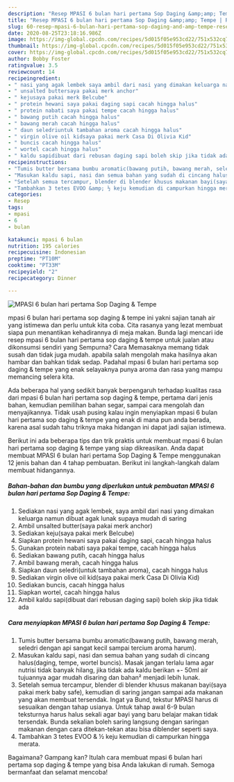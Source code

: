 ```yaml
---
description: "Resep MPASI 6 bulan hari pertama Sop Daging &amp;amp; Tempe | Resep Bumbu MPASI 6 bulan hari pertama Sop Daging &amp;amp; Tempe Yang Mudah Dan Praktis"
title: "Resep MPASI 6 bulan hari pertama Sop Daging &amp;amp; Tempe | Resep Bumbu MPASI 6 bulan hari pertama Sop Daging &amp;amp; Tempe Yang Mudah Dan Praktis"
slug: 60-resep-mpasi-6-bulan-hari-pertama-sop-daging-and-amp-tempe-resep-bumbu-mpasi-6-bulan-hari-pertama-sop-daging-and-amp-tempe-yang-mudah-dan-praktis
date: 2020-08-25T23:18:16.986Z
image: https://img-global.cpcdn.com/recipes/5d015f05e953cd22/751x532cq70/mpasi-6-bulan-hari-pertama-sop-daging-tempe-foto-resep-utama.jpg
thumbnail: https://img-global.cpcdn.com/recipes/5d015f05e953cd22/751x532cq70/mpasi-6-bulan-hari-pertama-sop-daging-tempe-foto-resep-utama.jpg
cover: https://img-global.cpcdn.com/recipes/5d015f05e953cd22/751x532cq70/mpasi-6-bulan-hari-pertama-sop-daging-tempe-foto-resep-utama.jpg
author: Bobby Foster
ratingvalue: 3.5
reviewcount: 14
recipeingredient:
- " nasi yang agak lembek saya ambil dari nasi yang dimakan keluarga namun dibuat agak lunak supaya mudah di saring"
- " unsalted buttersaya pakai merk anchor"
- " kejusaya pakai merk Belcube"
- " protein hewani saya pakai daging sapi cacah hingga halus"
- " protein nabati saya pakai tempe cacah hingga halus"
- " bawang putih cacah hingga halus"
- " bawang merah cacah hingga halus"
- " daun seledriuntuk tambahan aroma cacah hingga halus"
- " virgin olive oil kidsaya pakai merk Casa Di Olivia Kid"
- " buncis cacah hingga halus"
- " wortel cacah hingga halus"
- " kaldu sapidibuat dari rebusan daging sapi boleh skip jika tidak ada"
recipeinstructions:
- "Tumis butter bersama bumbu aromatic(bawang putih, bawang merah, seledri dengan api sangat kecil sampai tercium aroma harum)."
- "Masukan kaldu sapi, nasi dan semua bahan yang sudah di cincang halus(daging, tempe, wortel buncis). Masak jangan terlalu lama agar nutrisi tidak banyak hilang, jika tidak ada kaldu berikan +- 50ml air tujuannya agar mudah disaring dan bahan² menjadi lebih lunak."
- "Setelah semua tercampur, blender di blender khusus makanan bayi(saya pakai merk baby safe), kemudian di saring jangan sampai ada makanan yang akan membuat tersendak. Ingat ya Bund, tekstur MPASI harus di sesuaikan dengan tahap usianya. Untuk tahap awal 6-9 bulan teksturnya harus halus sekali agar bayi yang baru belajar makan tidak tersendak. Bunda sekalian boleh saring langsung dengan saringan makanan dengan cara ditekan-tekan atau bisa diblender seperti saya."
- "Tambahkan 3 tetes EVOO &amp; ½ keju kemudian di campurkan hingga merata."
categories:
- Resep
tags:
- mpasi
- 6
- bulan

katakunci: mpasi 6 bulan 
nutrition: 195 calories
recipecuisine: Indonesian
preptime: "PT10M"
cooktime: "PT33M"
recipeyield: "2"
recipecategory: Dinner

---
```



![MPASI 6 bulan hari pertama Sop Daging &amp; Tempe](https://img-global.cpcdn.com/recipes/5d015f05e953cd22/751x532cq70/mpasi-6-bulan-hari-pertama-sop-daging-tempe-foto-resep-utama.jpg)


mpasi 6 bulan hari pertama sop daging &amp; tempe ini yakni sajian tanah air yang istimewa dan perlu untuk kita coba. Cita rasanya yang lezat membuat siapa pun menantikan kehadirannya di meja makan.
Bunda lagi mencari ide resep mpasi 6 bulan hari pertama sop daging &amp; tempe untuk jualan atau dikonsumsi sendiri yang Sempurna? Cara Memasaknya memang tidak susah dan tidak juga mudah. apabila salah mengolah maka hasilnya akan hambar dan bahkan tidak sedap. Padahal mpasi 6 bulan hari pertama sop daging &amp; tempe yang enak selayaknya punya aroma dan rasa yang mampu memancing selera kita.

Ada beberapa hal yang sedikit banyak berpengaruh terhadap kualitas rasa dari mpasi 6 bulan hari pertama sop daging &amp; tempe, pertama dari jenis bahan, kemudian pemilihan bahan segar, sampai cara mengolah dan menyajikannya. Tidak usah pusing kalau ingin menyiapkan mpasi 6 bulan hari pertama sop daging &amp; tempe yang enak di mana pun anda berada, karena asal sudah tahu triknya maka hidangan ini dapat jadi sajian istimewa.




Berikut ini ada beberapa tips dan trik praktis untuk membuat mpasi 6 bulan hari pertama sop daging &amp; tempe yang siap dikreasikan. Anda dapat membuat MPASI 6 bulan hari pertama Sop Daging &amp; Tempe menggunakan 12 jenis bahan dan 4 tahap pembuatan. Berikut ini langkah-langkah dalam membuat hidangannya.

<!--inarticleads1-->

##### Bahan-bahan dan bumbu yang diperlukan untuk pembuatan MPASI 6 bulan hari pertama Sop Daging &amp; Tempe:

1. Sediakan  nasi yang agak lembek, saya ambil dari nasi yang dimakan keluarga namun dibuat agak lunak supaya mudah di saring
1. Ambil  unsalted butter(saya pakai merk anchor)
1. Sediakan  keju(saya pakai merk Belcube)
1. Siapkan  protein hewani saya pakai daging sapi, cacah hingga halus
1. Gunakan  protein nabati saya pakai tempe, cacah hingga halus
1. Sediakan  bawang putih, cacah hingga halus
1. Ambil  bawang merah, cacah hingga halus
1. Siapkan  daun seledri(untuk tambahan aroma), cacah hingga halus
1. Sediakan  virgin olive oil kid(saya pakai merk Casa Di Olivia Kid)
1. Sediakan  buncis, cacah hingga halus
1. Siapkan  wortel, cacah hingga halus
1. Ambil  kaldu sapi(dibuat dari rebusan daging sapi) boleh skip jika tidak ada




<!--inarticleads2-->

##### Cara menyiapkan MPASI 6 bulan hari pertama Sop Daging &amp; Tempe:

1. Tumis butter bersama bumbu aromatic(bawang putih, bawang merah, seledri dengan api sangat kecil sampai tercium aroma harum).
1. Masukan kaldu sapi, nasi dan semua bahan yang sudah di cincang halus(daging, tempe, wortel buncis). Masak jangan terlalu lama agar nutrisi tidak banyak hilang, jika tidak ada kaldu berikan +- 50ml air tujuannya agar mudah disaring dan bahan² menjadi lebih lunak.
1. Setelah semua tercampur, blender di blender khusus makanan bayi(saya pakai merk baby safe), kemudian di saring jangan sampai ada makanan yang akan membuat tersendak. Ingat ya Bund, tekstur MPASI harus di sesuaikan dengan tahap usianya. Untuk tahap awal 6-9 bulan teksturnya harus halus sekali agar bayi yang baru belajar makan tidak tersendak. Bunda sekalian boleh saring langsung dengan saringan makanan dengan cara ditekan-tekan atau bisa diblender seperti saya.
1. Tambahkan 3 tetes EVOO &amp; ½ keju kemudian di campurkan hingga merata.




Bagaimana? Gampang kan? Itulah cara membuat mpasi 6 bulan hari pertama sop daging &amp; tempe yang bisa Anda lakukan di rumah. Semoga bermanfaat dan selamat mencoba!
